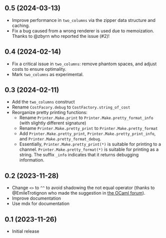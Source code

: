 ## 0.5 (2024-03-13)

* Improve performance in `two_columns` via the zipper data structure 
  and caching.
* Fix a bug caused from a wrong renderer is used due to memoization.
  Thanks to @zbyrn who reported the issue (#2)!

## 0.4 (2024-02-14)

* Fix a critical issue in `two_columns`: remove phantom spaces, 
  and adjust costs to ensure optimality.
* Mark `two_columns` as experimental.

## 0.3 (2024-02-11)

* Add the `two_columns` construct
* Rename `CostFacory.debug` to `CostFactory.string_of_cost`
* Reorganize pretty printing functions:
  * Rename `Printer.Make.print` to `Printer.Make.pretty_format_info` (with slightly different signature)
  * Rename `Printer.Make.pretty_print` to `Printer.Make.pretty_format`
  * Add `Printer.Make.pretty_print`, `Printer.Make.pretty_print_info`, and `Printer.Make.pretty_format_debug`.
  * Essentially, `Printer.Make.pretty_print(*)` is suitable for printing to a channel. 
    `Printer.Make.pretty_format(*)` is suitable for printing as a string. 
    The suffix `_info` indicates that it returns debugging information.

## 0.2 (2023-11-28)

* Change `<>` to `^^` to avoid shadowing the not equal operator 
  (thanks to @EmileTrotignon who made the suggestion in 
  [the OCaml forum](https://discuss.ocaml.org/t/ann-first-release-of-pretty-expressive-a-pretty-expressive-printer/13516/2)).
* Improve documentation
* Use mdx for documentation

## 0.1 (2023-11-26)

* Initial release
